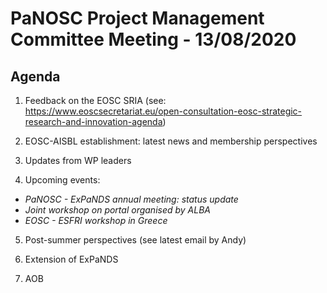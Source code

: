 PaNOSC Project Management Committee Meeting - 13/08/2020 
========================================================

Agenda
------	

1. Feedback on the EOSC SRIA (see: https://www.eoscsecretariat.eu/open-consultation-eosc-strategic-research-and-innovation-agenda)

2. EOSC-AISBL establishment: latest news and membership perspectives

3. Updates from WP leaders

4. Upcoming events:
* *PaNOSC - ExPaNDS annual meeting: status update*
* *Joint workshop on portal organised by ALBA*
* *EOSC - ESFRI workshop in Greece*

5. Post-summer perspectives (see latest email by Andy)

6. Extension of ExPaNDS

7. AOB


